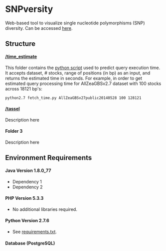 # SNPversity #

Web-based tool to visualize single nucleotide polymorphisms (SNP) diversity.
Can be accessed [here](http://www.maizegdb.org/snpversity).

## Structure ##

#### [/time_estimate](/time_estimate)
This folder contains the [python script](/time_estimate/fetch_time.py) used to predict query execution time. It accepts dataset, # stocks, range of positions (in bp) as an input, and returns the estimated time in seconds. For example, in order to get estimated query processing time for AllZeaGBSv2.7 dataset with 100 stocks across 18121 bp's:

```
python2.7 fetch_time.py AllZeaGBSv27public20140528 100 128121
```

#### [/tassel](/tassel)
Description here

#### Folder 3
Description here


## Environment Requirements ##

#### Java Version 1.8.0_77
* Dependency 1
* Dependency 2

#### PHP Version 5.3.3
* No additional libraries required.

#### Python Version 2.7.6
* See [requirements.txt](requirements.txt).

#### Database (PostgreSQL)